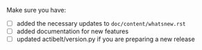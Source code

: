 Make sure you have:
- [ ] added the necessary updates to `doc/content/whatsnew.rst`
- [ ] added documentation for new features
- [ ] updated actibelt/version.py if you are preparing a new release
